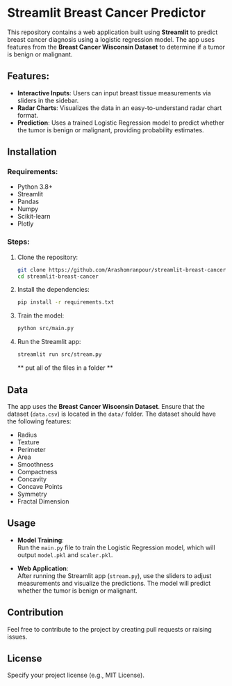 # Streamlit Breast Cancer Predictor

This repository contains a web application built using **Streamlit** to predict breast cancer diagnosis using a logistic regression model. The app uses features from the **Breast Cancer Wisconsin Dataset** to determine if a tumor is benign or malignant.

## Features:
- **Interactive Inputs**: Users can input breast tissue measurements via sliders in the sidebar.
- **Radar Charts**: Visualizes the data in an easy-to-understand radar chart format.
- **Prediction**: Uses a trained Logistic Regression model to predict whether the tumor is benign or malignant, providing probability estimates.

## Installation

### Requirements:
- Python 3.8+
- Streamlit
- Pandas
- Numpy
- Scikit-learn
- Plotly

### Steps:
1. Clone the repository:
    ```bash
    git clone https://github.com/Arashomranpour/streamlit-breast-cancer.git
    cd streamlit-breast-cancer
    ```

2. Install the dependencies:
    ```bash
    pip install -r requirements.txt
    ```

3. Train the model:
    ```bash
    python src/main.py
    ```

4. Run the Streamlit app:
    ```bash
    streamlit run src/stream.py
    ```

   ** put all of the files in a folder **

## Data
The app uses the **Breast Cancer Wisconsin Dataset**. Ensure that the dataset (`data.csv`) is located in the `data/` folder. The dataset should have the following features:
- Radius
- Texture
- Perimeter
- Area
- Smoothness
- Compactness
- Concavity
- Concave Points
- Symmetry
- Fractal Dimension

## Usage

- **Model Training**:  
  Run the `main.py` file to train the Logistic Regression model, which will output `model.pkl` and `scaler.pkl`.

- **Web Application**:  
  After running the Streamlit app (`stream.py`), use the sliders to adjust measurements and visualize the predictions. The model will predict whether the tumor is benign or malignant.

## Contribution
Feel free to contribute to the project by creating pull requests or raising issues.

## License
Specify your project license (e.g., MIT License).
